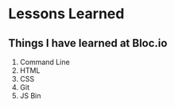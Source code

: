 # Lessons Learned
## Things I have learned at Bloc.io
1. Command Line
2. HTML
3. CSS
4. Git
5. JS Bin
